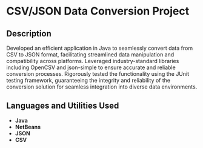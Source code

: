 <h1>CSV/JSON Data Conversion Project</h1>



<h2>Description</h2>
Developed an efficient application in Java to seamlessly convert data from CSV to JSON format, facilitating streamlined data manipulation and compatibility across platforms. Leveraged industry-standard libraries including OpenCSV and json-simple to ensure accurate and reliable conversion processes. Rigorously tested the functionality using the JUnit testing framework, guaranteeing the integrity and reliability of the conversion solution for seamless integration into diverse data environments.
<br />


<h2>Languages and Utilities Used</h2>

- <b>Java</b> 
- <b>NetBeans</b>
- <b>JSON</b>
- <b>CSV</b>
